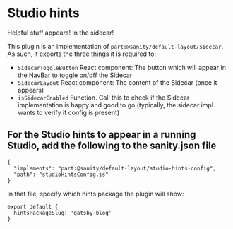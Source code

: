 # Studio hints

Helpful stuff appears! In the sidecar!

This plugin is an implementation of `part:@sanity/default-layout/sidecar`. As such, it exports the three things it is required to:

 - `SidecarToggleButton` React component: The button which will appear in the NavBar to toggle on/off the Sidecar
 - `SidecarLayout` React component: The content of the Sidecar (once it appears)
 - `isSidecarEnabled` Function. Call this to check if the Sidecar implementation is happy and good to go (typically, the sidecar impl. wants to verify if config is present)


## For the Studio hints to appear in a running Studio, add the following to the sanity.json file
```
{
  "implements": "part:@sanity/default-layout/studio-hints-config",
  "path": "studioHintsConfig.js"
}
```

In that file, specify which hints package the plugin will show:
```
export default {
  hintsPackageSlug: 'gatsby-blog'
}
```
